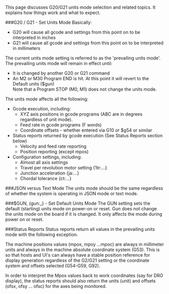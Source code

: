 This page discusses G20/G21 units mode selection and related topics. It explains how things work and what to expect.

###G20 / G21 - Set Units Mode
Basically:
* G20 will cause all gcode and settings from this point on to be interpreted in inches
* G21 will cause all gcode and settings from this point on to be interpreted in millimeters

The current units mode setting is referred to as the 'prevailing units mode'. The prevailing units mode will remain in effect until:
* It is changed by another G20 or G21 command
* An M2 or M30 Program END is hit. At this point it will revert to the Default units ($gun)<br>Note that a Program STOP (M0, M1) does not change the units mode.

The units mode affects all the following:
* Gcode execution, including:
  * XYZ axis positions in gcode programs (ABC are in degrees regardless of unit mode).
  * Feed rate in gcode programs (F words)
  * Coordinate offsets - whether entered via G10 or $g54 or similar
* Status reports returned by gcode execution (See Status Reports section below)
  * Velocity and feed rate reporting
  * Position reporting (except mpos)
* Configuration settings, including:
  * Almost all axis settings
  * Travel per revolution motor setting {1tr:...} 
  * Junction acceleration {ja:...}
  * Chordal tolerance {ct:...}

###JSON versus Text Mode
The units mode should be the same regardless of whether the system is operating in JSON mode or text mode.

###$GUN, {gun:_} - Set Default Units Mode
The GUN setting sets the default (starting) units mode on power-on or reset. Gun does not change the units mode on the board if it is changed. It only affects the mode during power on or reset. 

###Status Reports
Status reports return all values in the prevailing units mode with the following exception.

The machine positions values (mpox, mpoy ...mpoc) are always in millimeter units and always in the machine absolute coordinate system (G53). This is so that hosts and UI's can always have a stable position reference for display generation regardless of the G2/G21 setting or the coordinate system and offsets selected (G54-G59, G92). 

In order to interpret the Mpos values back to work coordinates (say for DRO display), the status reports should also return the units (unit) and offsets (ofsx, ofsy ... ofsc) for the axes being monitored.
